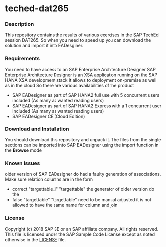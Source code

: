 # teched-dat265
### Description
This repository contains the results of various exercises in the SAP TechEd session DAT265.
So when you need to speed up you can download the solution and import it into EADesginer.

### Requirements
You need to have access to an SAP Enterprise Architecture Designer
SAP Enterprise Architecture Designer is an XSA application running on the SAP HANA XSA development stack
It allows to deployment on-premise as well as in the cloud
So there are various availabilities of the product
- SAP EADesigner as part of SAP HANA2 full use with 5 concurrent users included (As many as wanted reading users)
- SAP EADesigner as part of SAP HANA2 Express with a 1 concurrent user included (As many as wanted reading users)
- SAP EADesigner CE (Cloud Edition) 
### Download and Installation
You should download this repository and unpack it.
The files from the single sections can be imported into SAP EADesigner using the import function in the **Browse** mode
### Known Issues
older version of SAP EADesigner do had a faulty generation of associations. Make sure relation columns are in the form
 - correct  "targettable_1" "targettable"   the generator of older version do the 
 - false  "targettable"   "targettable"   need to be manual adjusted
it is not allowed to have the same name for column and join


### License
Copyright (c) 2018 SAP SE or an SAP affiliate company. All rights reserved. This file is licensed under the SAP Sample Code License except as noted otherwise in the [LICENSE](LICENSE) file.
